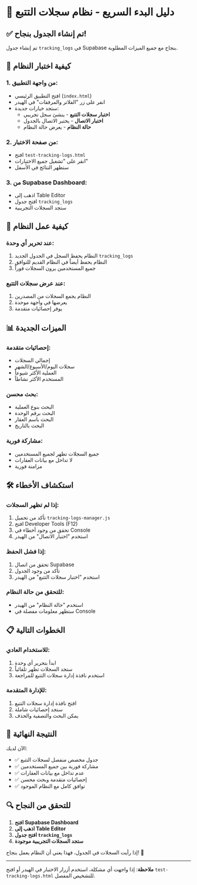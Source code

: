 # 🚀 دليل البدء السريع - نظام سجلات التتبع

## ✅ تم إنشاء الجدول بنجاح!

تم إنشاء جدول `tracking_logs` في Supabase بنجاح مع جميع الميزات المطلوبة.

## 🧪 كيفية اختبار النظام

### 1. **من واجهة التطبيق**:
- افتح التطبيق الرئيسي (`index.html`)
- انقر على زر "الفلاتر والمرفقات" في الهيدر
- ستجد خيارات جديدة:
  - **اختبار سجلات التتبع** - ينشئ سجل تجريبي
  - **اختبار الاتصال** - يختبر الاتصال بالجدول
  - **حالة النظام** - يعرض حالة النظام

### 2. **من صفحة الاختبار**:
- افتح `test-tracking-logs.html`
- انقر على "تشغيل جميع الاختبارات"
- ستظهر النتائج في الأسفل

### 3. **من Supabase Dashboard**:
- اذهب إلى Table Editor
- افتح جدول `tracking_logs`
- ستجد السجلات التجريبية

## 🔧 كيفية عمل النظام

### **عند تحرير أي وحدة**:
1. النظام يحفظ السجل في الجدول الجديد `tracking_logs`
2. النظام يحفظ أيضاً في النظام القديم للتوافق
3. جميع المستخدمين يرون السجلات فوراً

### **عند عرض سجلات التتبع**:
1. النظام يجمع السجلات من المصدرين
2. يعرضها في واجهة موحدة
3. يوفر إحصائيات متقدمة

## 📊 الميزات الجديدة

### **إحصائيات متقدمة**:
- إجمالي السجلات
- سجلات اليوم/الأسبوع/الشهر
- العملية الأكثر شيوعاً
- المستخدم الأكثر نشاطاً

### **بحث محسن**:
- البحث بنوع العملية
- البحث برقم الوحدة
- البحث باسم العقار
- البحث بالتاريخ

### **مشاركة فورية**:
- جميع السجلات تظهر لجميع المستخدمين
- لا تداخل مع بيانات العقارات
- مزامنة فورية

## 🛠️ استكشاف الأخطاء

### **إذا لم تظهر السجلات**:
1. تأكد من تحميل `tracking-logs-manager.js`
2. افتح Developer Tools (F12)
3. تحقق من وجود أخطاء في Console
4. استخدم "اختبار الاتصال" من الهيدر

### **إذا فشل الحفظ**:
1. تحقق من اتصال Supabase
2. تأكد من وجود الجدول
3. استخدم "اختبار سجلات التتبع" من الهيدر

### **للتحقق من حالة النظام**:
- استخدم "حالة النظام" من الهيدر
- ستظهر معلومات مفصلة في Console

## 📋 الخطوات التالية

### **للاستخدام العادي**:
1. ابدأ بتحرير أي وحدة
2. ستجد السجلات تظهر تلقائياً
3. استخدم نافذة إدارة سجلات التتبع للمراجعة

### **للإدارة المتقدمة**:
1. افتح نافذة إدارة سجلات التتبع
2. ستجد إحصائيات شاملة
3. يمكن البحث والتصفية والحذف

## 🎯 النتيجة النهائية

الآن لديك:
- ✅ جدول مخصص منفصل لسجلات التتبع
- ✅ مشاركة فورية بين جميع المستخدمين
- ✅ عدم تداخل مع بيانات العقارات
- ✅ إحصائيات متقدمة وبحث محسن
- ✅ توافق كامل مع النظام الموجود

## 🔍 للتحقق من النجاح

1. **افتح Supabase Dashboard**
2. **اذهب إلى Table Editor**
3. **افتح جدول `tracking_logs`**
4. **ستجد السجلات التجريبية موجودة**

إذا رأيت السجلات في الجدول، فهذا يعني أن النظام يعمل بنجاح! 🎉

---

**ملاحظة**: إذا واجهت أي مشكلة، استخدم أزرار الاختبار في الهيدر أو افتح `test-tracking-logs.html` للتشخيص المفصل.
